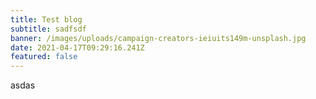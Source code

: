 ```yaml
---
title: Test blog
subtitle: sadfsdf
banner: /images/uploads/campaign-creators-ieiuits149m-unsplash.jpg
date: 2021-04-17T09:29:16.241Z
featured: false
---
```

asdas